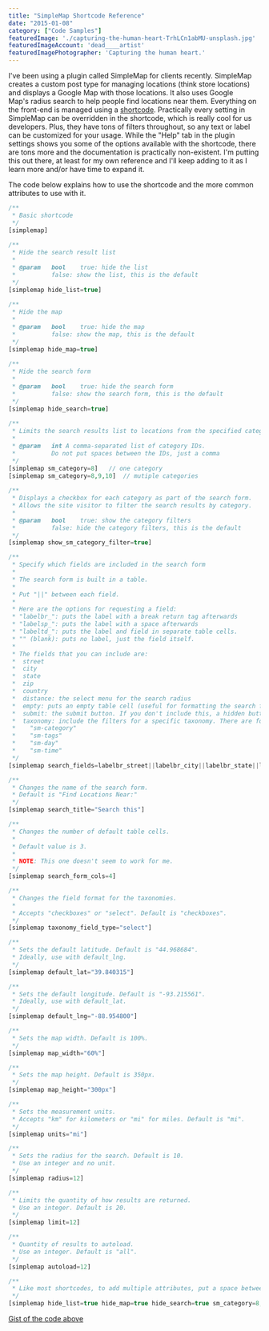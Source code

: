 ```yaml
---
title: "SimpleMap Shortcode Reference"
date: "2015-01-08"
category: ["Code Samples"]
featuredImage: './capturing-the-human-heart-TrhLCn1abMU-unsplash.jpg'
featuredImageAccount: 'dead____artist'
featuredImagePhotographer: 'Capturing the human heart.'
---
```


I've been using a plugin called SimpleMap for clients recently. SimpleMap creates a custom post type for managing locations (think store locations) and displays a Google Map with those locations. It also uses Google Map's radius search to help people find locations near them. Everything on the front-end is managed using a [shortcode](https://codex.wordpress.org/Shortcode). Practically every setting in SimpleMap can be overridden in the shortcode, which is really cool for us developers. Plus, they have tons of filters throughout, so any text or label can be customized for your usage. While the "Help" tab in the plugin settings shows you some of the options available with the shortcode, there are tons more and the documentation is practically non-existent. I'm putting this out there, at least for my own reference and I'll keep adding to it as I learn more and/or have time to expand it.

The code below explains how to use the shortcode and the more common attributes to use with it.

```php
/**
 * Basic shortcode
 */
[simplemap]
 
/**
 * Hide the search result list
 * 
 * @param	bool	true: hide the list
 *			false: show the list, this is the default
 */
[simplemap hide_list=true]
 
/**
 * Hide the map
 * 
 * @param	bool	true: hide the map
 *			false: show the map, this is the default
 */
[simplemap hide_map=true]
 
/**
 * Hide the search form
 * 
 * @param	bool	true: hide the search form
 *			false: show the search form, this is the default
 */
[simplemap hide_search=true]
 
/**
 * Limits the search results list to locations from the specified category or categories.
 * 
 * @param	int	A comma-separated list of category IDs. 
 *			Do not put spaces between the IDs, just a comma
 */
[simplemap sm_category=8] 	// one category
[simplemap sm_category=8,9,10] 	// mutiple categories
 
/**
 * Displays a checkbox for each category as part of the search form. 
 * Allows the site visitor to filter the search results by category.
 * 
 * @param	bool	true: show the category filters
 *			false: hide the category filters, this is the default
 */
[simplemap show_sm_category_filter=true]

/**
 * Specify which fields are included in the search form
 *
 * The search form is built in a table.
 * 
 * Put "||" between each field. 
 *
 * Here are the options for requesting a field:
 * "labelbr_": puts the label with a break return tag afterwards
 * "labelsp_": puts the label with a space afterwards
 * "labeltd_": puts the label and field in separate table cells.
 * "" (blank): puts no label, just the field itself.
 *
 * The fields that you can include are:
 *  street
 *  city
 *  state
 *  zip
 *  country
 *  distance: the select menu for the search radius
 *  empty: puts an empty table cell (useful for formatting the search form properly)
 *  submit: the submit button. If you don't include this, a hidden button will be added for you.searc
 *  taxonomy: include the filters for a specific taxonomy. There are four defaults:
 *    "sm-category"
 *    "sm-tags"
 *    "sm-day"
 *    "sm-time"
 */
[simplemap search_fields=labelbr_street||labelbr_city||labelbr_state||labelbr_zip||labelbr_country||labelbr_distance]

/**
 * Changes the name of the search form.
 * Default is "Find Locations Near:"
 */
[simplemap search_title="Search this"]

/**
 * Changes the number of default table cells.
 *
 * Default value is 3.
 *
 * NOTE: This one doesn't seem to work for me.
 */
[simplemap search_form_cols=4]

/**
 * Changes the field format for the taxonomies.
 *
 * Accepts "checkboxes" or "select". Default is "checkboxes".
 */
[simplemap taxonomy_field_type="select"]

/**
 * Sets the default latitude. Default is "44.968684".
 * Ideally, use with default_lng.
 */
[simplemap default_lat="39.840315"]

/**
 * Sets the default longitude. Default is "-93.215561".
 * Ideally, use with default_lat.
 */
[simplemap default_lng="-88.954800"]

/**
 * Sets the map width. Default is 100%.
 */
[simplemap map_width="60%"]

/**
 * Sets the map height. Default is 350px.
 */
[simplemap map_height="300px"]

/**
 * Sets the measurement units. 
 * Accepts "km" for kilometers or "mi" for miles. Default is "mi".
 */
[simplemap units="mi"]

/**
 * Sets the radius for the search. Default is 10.
 * Use an integer and no unit.
 */
[simplemap radius=12]

/**
 * Limits the quantity of how results are returned. 
 * Use an integer. Default is 20.
 */
[simplemap limit=12]

/**
 * Quantity of results to autoload.
 * Use an integer. Default is "all".
 */
[simplemap autoload=12]

/**
 * Like most shortcodes, to add multiple attributes, put a space between them
 */
[simplemap hide_list=true hide_map=true hide_search=true sm_category=8,9,10]
```

[Gist of the code above](https://gist.github.com/ff5a7066490335e59929)

